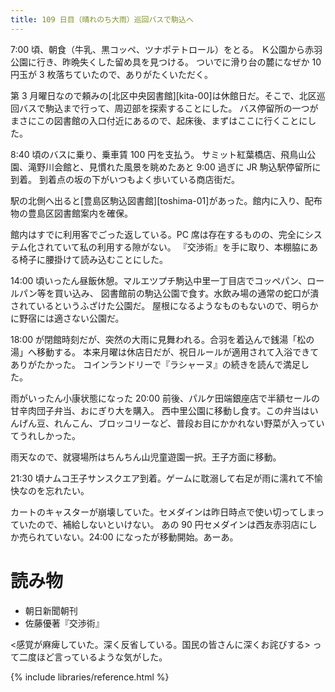 ```yaml
---
title: 109 日目（晴れのち大雨）巡回バスで駒込へ
---
```


7:00 頃、朝食（牛乳、黒コッペ、ツナポテトロール）をとる。
Ｋ公園から赤羽公園に行き、昨晩失くした留め具を見つける。
ついでに滑り台の麓になぜか 10 円玉が 3 枚落ちていたので、ありがたくいただく。

第 3 月曜日なので頼みの[北区中央図書館][kita-00]は休館日だ。そこで、北区巡回バスで駒込まで行って、周辺部を探索することにした。
バス停留所の一つがまさにこの図書館の入口付近にあるので、起床後、まずはここに行くことにした。

8:40 頃のバスに乗り、乗車賃 100 円を支払う。
サミット紅葉橋店、飛鳥山公園、滝野川会館と、見慣れた風景を眺めたあと 9:00 過ぎに JR 駒込駅停留所に到着。
到着点の坂の下がいつもよく歩いている商店街だ。

駅の北側へ出ると[豊島区駒込図書館][toshima-01]があった。館内に入り、配布物の豊島区図書館案内を確保。

館内はすでに利用客でごった返している。PC 席は存在するものの、完全にシステム化されていて私の利用する隙がない。
『交渉術』を手に取り、本棚脇にある椅子に腰掛けて読み込むことにした。

14:00 頃いったん昼飯休憩。マルエツプチ駒込中里一丁目店でコッペパン、ロールパン等を買い込み、
図書館前の駒込公園で食す。水飲み場の通常の蛇口が潰されているというふざけた公園だ。
屋根になるようなものもないので、明らかに野宿には適さない公園だ。

18:00 が閉館時刻だが、突然の大雨に見舞われる。合羽を着込んで銭湯「松の湯」へ移動する。
本来月曜は休店日だが、祝日ルールが適用されて入浴できてありがたかった。
コインランドリーで『ラシャーヌ』の続きを読んで満足した。

雨がいったん小康状態になった 20:00 前後、パルケ田端銀座店で半額セールの甘辛肉団子弁当、おにぎり大を購入。
西中里公園に移動し食す。この弁当はいんげん豆、れんこん、ブロッコリーなど、普段お目にかかれない野菜が入っていてうれしかった。

雨天なので、就寝場所はちんちん山児童遊園一択。王子方面に移動。

21:30 頃ナムコ王子サンスクエア到着。ゲームに耽溺して右足が雨に濡れて不愉快なのを忘れたい。

カートのキャスターが崩壊していた。セメダインは昨日時点で使い切ってしまっていたので、補給しないといけない。
あの 90 円セメダインは西友赤羽店にしか売られていない。24:00 になったが移動開始。あーあ。

# 読み物

* 朝日新聞朝刊
* 佐藤優著『交渉術』

<感覚が麻痺していた。深く反省している。国民の皆さんに深くお詫びする> って二度ほど言っているような気がした。

{% include libraries/reference.html %}
